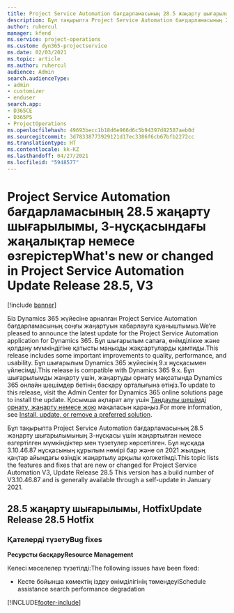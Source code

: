 ```yaml
---
title: Project Service Automation бағдарламасының 28.5 жаңарту шығарылымы, Hotfix, 3-нұсқасындағы жаңалықтар немесе өзгерістер
description: Бұл тақырыпта Project Service Automation бағдарламасының 28.5 жаңарту шығарылымы, Hotfix, 3-нұсқасындағы қолжетімді мүмкіндіктер мен түзетулер берілген.
author: ruhercul
manager: kfend
ms.service: project-operations
ms.custom: dyn365-projectservice
ms.date: 02/03/2021
ms.topic: article
ms.author: ruhercul
audience: Admin
search.audienceType:
- admin
- customizer
- enduser
search.app:
- D365CE
- D365PS
- ProjectOperations
ms.openlocfilehash: 49693becc1b18d6e966d6c5b94397d82587aeb0d
ms.sourcegitcommit: 3d78338773929121d17ec3386f6cb67bfb2272cc
ms.translationtype: HT
ms.contentlocale: kk-KZ
ms.lasthandoff: 04/27/2021
ms.locfileid: "5948577"
---
```

# <a name="whats-new-or-changed-in-project-service-automation-update-release-285-v3"></a><span data-ttu-id="9b987-103">Project Service Automation бағдарламасының 28.5 жаңарту шығарылымы, 3-нұсқасындағы жаңалықтар немесе өзгерістер</span><span class="sxs-lookup"><span data-stu-id="9b987-103">What's new or changed in Project Service Automation Update Release 28.5, V3</span></span>

[!include [banner](../includes/psa-now-project-operations.md)]

<span data-ttu-id="9b987-104">Біз Dynamics 365 жүйесіне арналған Project Service Automation бағдарламасының соңғы жаңартуын хабарлауға қуаныштымыз.</span><span class="sxs-lookup"><span data-stu-id="9b987-104">We’re pleased to announce the latest update for the Project Service Automation application for Dynamics 365.</span></span> <span data-ttu-id="9b987-105">Бұл шығарылым сапаға, өнімділікке және қолдану мүмкіндігіне қатысты маңызды жақсартуларды қамтиды.</span><span class="sxs-lookup"><span data-stu-id="9b987-105">This release includes some important improvements to quality, performance, and usability.</span></span> <span data-ttu-id="9b987-106">Бұл шығарылым Dynamics 365 жүйесінің 9.x нұсқасымен үйлесімді.</span><span class="sxs-lookup"><span data-stu-id="9b987-106">This release is compatible with Dynamics 365 9.x.</span></span> <span data-ttu-id="9b987-107">Бұл шығарылымды жаңарту үшін, жаңартуды орнату мақсатында Dynamics 365 онлайн шешімдер бетінің басқару орталығына өтіңіз.</span><span class="sxs-lookup"><span data-stu-id="9b987-107">To update to this release, visit the Admin Center for Dynamics 365 online solutions page to install the update.</span></span> <span data-ttu-id="9b987-108">Қосымша ақпарат алу үшін [Таңдаулы шешімді орнату, жаңарту немесе жою](/power-platform/admin/install-remove-preferred-solution) мақаласын қараңыз.</span><span class="sxs-lookup"><span data-stu-id="9b987-108">For more information, see [Install, update, or remove a preferred solution](/power-platform/admin/install-remove-preferred-solution).</span></span>

<span data-ttu-id="9b987-109">Бұл тақырыпта Project Service Automation бағдарламасының 28.5 жаңарту шығарылымының 3-нұсқасы үшін жаңартылған немесе өзгертілген мүмкіндіктер мен түзетулер көрсетілген. Бұл нұсқада 3.10.46.87 нұсқасының құрылым нөмірі бар және ол 2021 жылдың қаңтар айындағы өзіндік жаңартылу арқылы қолжетімді.</span><span class="sxs-lookup"><span data-stu-id="9b987-109">This topic lists the features and fixes that are new or changed for Project Service Automation V3, Update Release 28.5 This version has a build number of V3.10.46.87 and is generally available through a self-update in January 2021.</span></span>

## <a name="update-release-285-hotfix"></a><span data-ttu-id="9b987-110">28.5 жаңарту шығарылымы, Hotfix</span><span class="sxs-lookup"><span data-stu-id="9b987-110">Update Release 28.5 Hotfix</span></span>

### <a name="bug-fixes"></a><span data-ttu-id="9b987-111">Қателерді түзету</span><span class="sxs-lookup"><span data-stu-id="9b987-111">Bug fixes</span></span>

<span data-ttu-id="9b987-112">**Ресурсты басқару**</span><span class="sxs-lookup"><span data-stu-id="9b987-112">**Resource Management**</span></span>

<span data-ttu-id="9b987-113">Келесі мәселелер түзетілді:</span><span class="sxs-lookup"><span data-stu-id="9b987-113">The following issues have been fixed:</span></span>

- <span data-ttu-id="9b987-114">Кесте бойынша көмектің іздеу өнімділігінің төмендеуі</span><span class="sxs-lookup"><span data-stu-id="9b987-114">Schedule assistance search performance degradation</span></span>



[!INCLUDE[footer-include](../includes/footer-banner.md)]